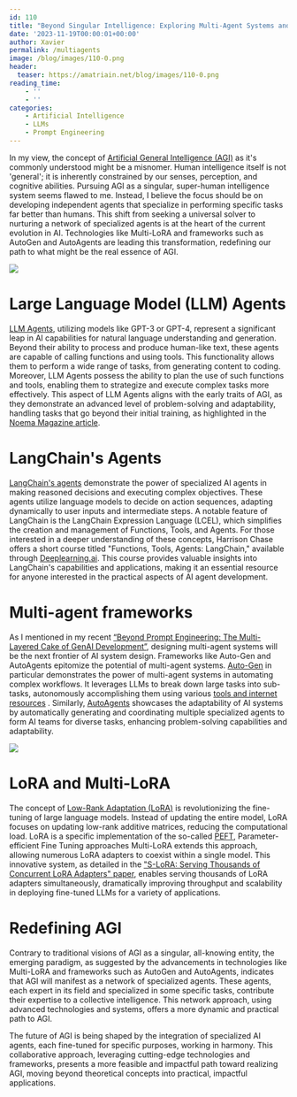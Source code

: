 ```yaml
---
id: 110
title: "Beyond Singular Intelligence: Exploring Multi-Agent Systems and Multi-LoRA in the Quest for AGI"
date: '2023-11-19T00:00:01+00:00'
author: Xavier
permalink: /multiagents
image: /blog/images/110-0.png
header:
  teaser: https://amatriain.net/blog/images/110-0.png
reading_time:
    - ''
    - ''
categories:
    - Artificial Intelligence
    - LLMs
    - Prompt Engineering
---
```


In my view, the concept of [Artificial General Intelligence (AGI)](https://en.wikipedia.org/wiki/Artificial_general_intelligence) as it's commonly understood might be a misnomer. Human intelligence itself is not 'general'; it is inherently constrained by our senses, perception, and cognitive abilities. Pursuing AGI as a singular, super-human intelligence system seems flawed to me. Instead, I believe the focus should be on developing independent agents that specialize in performing specific tasks far better than humans. This shift from seeking a universal solver to nurturing a network of specialized agents is at the heart of the current evolution in AI. Technologies like Multi-LoRA and frameworks such as AutoGen and AutoAgents are leading this transformation, redefining our path to what might be the real essence of AGI.

<img src="/blog/images/110-0.png">

# Large Language Model (LLM) Agents

[LLM Agents](https://amatriain.net/blog/prompt201#agents), utilizing models like GPT-3 or GPT-4, represent a significant leap in AI capabilities for natural language understanding and generation. Beyond their ability to process and produce human-like text, these agents are capable of calling functions and using tools. This functionality allows them to perform a wide range of tasks, from generating content to coding. Moreover, LLM Agents possess the ability to plan the use of such functions and tools, enabling them to strategize and execute complex tasks more effectively. This aspect of LLM Agents aligns with the early traits of AGI, as they demonstrate an advanced level of problem-solving and adaptability, handling tasks that go beyond their initial training, as highlighted in the [Noema Magazine article​​](https://www.noemamag.com/artificial-general-intelligence-is-already-here/).

# LangChain's Agents

[LangChain's agents](https://python.langchain.com/docs/modules/agents/) demonstrate the power of specialized AI agents in making reasoned decisions and executing complex objectives. These agents utilize language models to decide on action sequences, adapting dynamically to user inputs and intermediate steps. A notable feature of LangChain is the LangChain Expression Language (LCEL), which simplifies the creation and management of Functions, Tools, and Agents. For those interested in a deeper understanding of these concepts, Harrison Chase offers a short course titled "Functions, Tools, Agents: LangChain," available through [Deeplearning.ai](https://www.deeplearning.ai/short-courses/functions-tools-agents-langchain/). This course provides valuable insights into LangChain's capabilities and applications, making it an essential resource for anyone interested in the practical aspects of AI agent development​​​​​​​​​​.

# Multi-agent frameworks

As I mentioned in my recent [“Beyond Prompt Engineering: The Multi-Layered Cake of GenAI Development”](https://amatriain.net/blog/multilayer), designing multi-agent systems will be the next frontier of AI system design. Frameworks like Auto-Gen and AutoAgents epitomize the potential of multi-agent systems. 
[Auto-Gen](https://arxiv.org/abs/2308.08155) in particular demonstrates the power of multi-agent systems in automating complex workflows. It leverages LLMs to break down large tasks into sub-tasks, autonomously accomplishing them using various [tools and internet resources](https://en.wikipedia.org/wiki/Auto-GPT#:~:text=Auto,4%20to%20perform%20autonomous%20tasks.%E3%80%9075%E2%80%A0%5B3%5D%E3%80%91) ​​​​. Similarly, [AutoAgents](https://arxiv.org/abs/2309.17288v2) showcases the adaptability of AI systems by automatically generating and coordinating multiple specialized agents to form AI teams for diverse tasks, enhancing problem-solving capabilities and adaptability​​.

<img src="/blog/images/110-1.png">

# LoRA and Multi-LoRA

The concept of [Low-Rank Adaptation (LoRA)](https://arxiv.org/abs/2106.09685) is revolutionizing the fine-tuning of large language models. Instead of updating the entire model, LoRA focuses on updating low-rank additive matrices, reducing the computational load. LoRA is a specific implementation of the so-called [PEFT](https://huggingface.co/docs/peft/index), Parameter-efficient Fine Tuning approaches Multi-LoRA extends this approach, allowing numerous LoRA adapters to coexist within a single model. This innovative system, as detailed in the ["S-LoRA: Serving Thousands of Concurrent LoRA Adapters" paper](https://arxiv.org/abs/2311.03285), enables serving thousands of LoRA adapters simultaneously, dramatically improving throughput and scalability in deploying fine-tuned LLMs for a variety of applications​​.

# Redefining AGI
Contrary to traditional visions of AGI as a singular, all-knowing entity, the emerging paradigm, as suggested by the advancements in technologies like Multi-LoRA and frameworks such as AutoGen and AutoAgents, indicates that AGI will manifest as a network of specialized agents. These agents, each expert in its field and specialized in some specific tasks, contribute their expertise to a collective intelligence. This network approach, using advanced technologies and systems, offers a more dynamic and practical path to AGI.

The future of AGI is being shaped by the integration of specialized AI agents, each fine-tuned for specific purposes, working in harmony. This collaborative approach, leveraging cutting-edge technologies and frameworks, presents a more feasible and impactful path toward realizing AGI, moving beyond theoretical concepts into practical, impactful applications.



